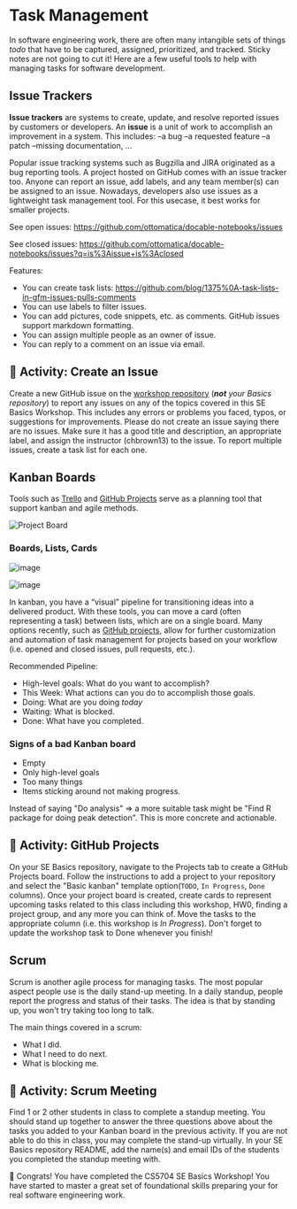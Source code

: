 # Task Management

In software engineering work, there are often many intangible sets of things _todo_ that have to be captured, assigned, prioritized, and tracked. Sticky notes are not going to cut it! Here are a few useful tools to help with managing tasks for software development.

## Issue Trackers

**Issue trackers** are systems to create, update, and resolve reported issues by customers or developers. An **issue** is a unit of work to accomplish an improvement in a system. This includes:
–a bug
–a requested feature
–a patch
–missing documentation, ... 

Popular issue tracking systems such as Bugzilla and JIRA originated as a bug reporting tools. A project hosted on GitHub comes with an issue tracker too. Anyone can report an issue, add labels, and any team member(s) can be assigned to an issue. Nowadays, developers also use issues as a lightweight task management tool. For this usecase, it best works for smaller projects.

See open issues: https://github.com/ottomatica/docable-notebooks/issues

See closed issues: https://github.com/ottomatica/docable-notebooks/issues?q=is%3Aissue+is%3Aclosed

Features:
* You can create task lists: https://github.com/blog/1375%0A-task-lists-in-gfm-issues-pulls-comments
* You can use labels to filter issues.
* You can add pictures, code snippets, etc. as comments. GitHub issues support markdown formatting.
* You can assign multiple people as an owner of issue.
* You can reply to a comment on an issue via email.

## 📝 Activity: Create an Issue

Create a new GitHub issue on the [workshop repository](chbrown13/class-ops) (**_not_** _your Basics repository_) to report any issues on any of the topics covered in this SE Basics Workshop. This includes any errors or problems you faced, typos, or suggestions for improvements. Please do not create an issue saying there are no issues. Make sure it has a good title and description, an appropriate label, and assign the instructor (chbrown13) to the issue. To report multiple issues, create a task list for each one. 

## Kanban Boards

Tools such as [Trello](https://trello.com/) and [GitHub Projects](https://docs.github.com/en/free-pro-team@latest/github/managing-your-work-on-github/about-project-boards) serve as a planning tool that support kanban and agile methods.

![Project Board](https://miro.medium.com/max/4976/1*_St3BrB36V05JAuFIC3utQ.png)

### Boards, Lists, Cards

![image](https://cloud.githubusercontent.com/assets/742934/15636941/eb418154-25db-11e6-9814-5a3c835c0c11.png)

![image](https://cloud.githubusercontent.com/assets/742934/15635646/cbe2b4fa-25b2-11e6-8dc9-e6cafca6629c.png)

In kanban, you have a “visual” pipeline for transitioning ideas into a delivered product. With these tools, you can move a card (often representing a task) between lists, which are on a single board. Many options recently, such as [GitHub projects](https://docs.github.com/en/issues/organizing-your-work-with-project-boards/managing-project-boards/about-automation-for-project-boards), allow for further customization and automation of task management for projects based on your workflow (i.e. opened and closed issues, pull requests, etc.).

Recommended Pipeline:

* High-level goals: What do you want to accomplish?
* This Week: What actions can you do to accomplish those goals.
* Doing: What are you doing *today*
* Waiting: What is blocked.
* Done: What have you completed.

### Signs of a bad Kanban board

* Empty
* Only high-level goals
* Too many things
* Items sticking around not making progress.

Instead of saying "Do analysis" => a more suitable task might be "Find R package for doing peak detection". This is more concrete and actionable.

## 📝 Activity: GitHub Projects

On your SE Basics repository, navigate to the Projects tab to create a GitHub Projects board. Follow the instructions to add a project to your repository and select the "Basic kanban" template option(`TODO`, `In Progress`, `Done` columns). Once your project board is created, create cards to represent upcoming tasks related to this class including this workshop, HW0, finding a project group, and any more you can think of. Move the tasks to the appropriate column (i.e. this workshop is _In Progress_). Don't forget to update the workshop task to Done whenever you finish!

## Scrum

Scrum is another agile process for managing tasks. The most popular aspect people use is the daily stand-up meeting. In a daily standup, people report the progress and status of their tasks. The idea is that by standing up, you won't try taking too long to talk.

The main things covered in a scrum:

* What I did.
* What I need to do next.
* What is blocking me.

## 📝 Activity: Scrum Meeting

Find 1 or 2 other students in class to complete a standup meeting. You should stand up together to answer the three questions above about the tasks you added to your Kanban board in the previous activity. If you are not able to do this in class, you may complete the stand-up virtually. In your SE Basics repository README, add the name(s) and email IDs of the students you completed the standup meeting with.


🥳 Congrats! You have completed the CS5704 SE Basics Workshop! You have started to master a great set of foundational skills preparing your for real software engineering work.